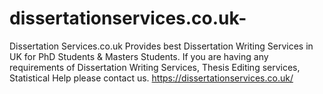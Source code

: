 # dissertationservices.co.uk-
Dissertation Services.co.uk Provides best Dissertation Writing Services in UK for PhD Students &amp; Masters Students. 
If you are having any requirements of Dissertation Writing Services, Thesis Editing services, Statistical Help please contact us. https://dissertationservices.co.uk/

